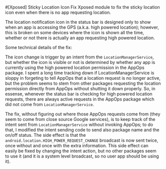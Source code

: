 #[Xposed] Sticky Location Icon Fix
Xposed module to fix the sticky location icon even when there is no app requesting location.

The location notification icon in the status bar is designed only to show when an app is accessing the GPS (a.k.a. high powered location); however, this is broken on some devices where the icon is shown all the time, whether or not there is actually an app requesting high powered location. 

Some technical details of the fix:

The icon change is trigger by an intent from the `LocationManagerService`, but whether the icon is visible or not is determined by whether any app is currently using the high powered location permission in the AppOps package. I spent a long time tracking down if LocationManagerService is sloppy in forgeting to tell AppOps that a location request is no longer active, but the problem seems to stem from other packages requesting the location permission directly from AppOps without shutting it down properly. So, in essense, whenever the status bar is checking for high powered location requests, there are always active requests in the AppOps package which did not come from `LocationManagerService`. 

The fix, without figuring out where those AppOps requests come from (they seem to come from close source Google services), is to keep track of the intent sent from `LocationManagerService` without invoking AppOps; to do that, I modified the intent sending code to send also package name and the on/off status. The side effect is that the  `android.location.HIGH_POWER_REQUEST_CHANGE` broadcast is now sent twice, once without and once with the extra information. This side effect can easily be fixed by changing the intent action, but no other packages seem to use it (and it is a system level broadcast, so no user app should be using it). 
